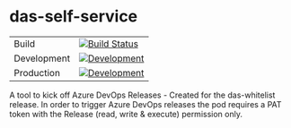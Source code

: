 # das-self-service

|             |                        |
|-------------|------------------------|
| Build       |[![Build Status](https://sfa-gov-uk.visualstudio.com/Apprenticeships%20Service%20Cloud%20Platform/_apis/build/status/das-self-service?branchName=master)](https://sfa-gov-uk.visualstudio.com/Apprenticeships%20Service%20Cloud%20Platform/_build/latest?definitionId=2101&branchName=master)|
| Development |[![Development](https://sfa-gov-uk.vsrm.visualstudio.com/_apis/public/Release/badge/0a565315-11ec-47f9-8417-657a130ce42a/66/178)]()|
| Production  |[![Development](https://sfa-gov-uk.vsrm.visualstudio.com/_apis/public/Release/badge/0a565315-11ec-47f9-8417-657a130ce42a/66/179)]()|

A tool to kick off Azure DevOps Releases - Created for the das-whitelist release.  In order to trigger Azure DevOps releases the pod requires a PAT token with the Release (read, write & execute) permission only.
